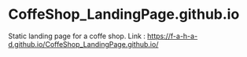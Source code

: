 # CoffeShop_LandingPage.github.io

Static landing page for a coffe shop.
Link : https://f-a-h-a-d.github.io/CoffeShop_LandingPage.github.io/
